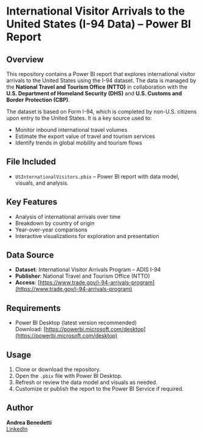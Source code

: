 # International Visitor Arrivals to the United States (I-94 Data) – Power BI Report

## Overview

This repository contains a Power BI report that explores international visitor arrivals to the United States using the I-94 dataset. The data is managed by the **National Travel and Tourism Office (NTTO)** in collaboration with the **U.S. Department of Homeland Security (DHS)** and **U.S. Customs and Border Protection (CBP)**.

The dataset is based on Form I-94, which is completed by non-U.S. citizens upon entry to the United States. It is a key source used to:

- Monitor inbound international travel volumes  
- Estimate the export value of travel and tourism services  
- Identify trends in global mobility and tourism flows  

## File Included

- `USInternationalVisitors.pbix` – Power BI report with data model, visuals, and analysis.

## Key Features

- Analysis of international arrivals over time  
- Breakdown by country of origin
- Year-over-year comparisons  
- Interactive visualizations for exploration and presentation  

## Data Source

- **Dataset**: International Visitor Arrivals Program – ADIS I-94  
- **Publisher**: National Travel and Tourism Office (NTTO)  
- **Access**: [https://www.trade.gov/i-94-arrivals-program](https://www.trade.gov/i-94-arrivals-program)

## Requirements

- Power BI Desktop (latest version recommended)  
  Download: [https://powerbi.microsoft.com/desktop](https://powerbi.microsoft.com/desktop)

## Usage

1. Clone or download the repository.
2. Open the `.pbix` file with Power BI Desktop.
3. Refresh or review the data model and visuals as needed.
4. Customize or publish the report to the Power BI Service if required.

## Author

**Andrea Benedetti**  
[LinkedIn](https://www.linkedin.com/in/abenedetti/) 
